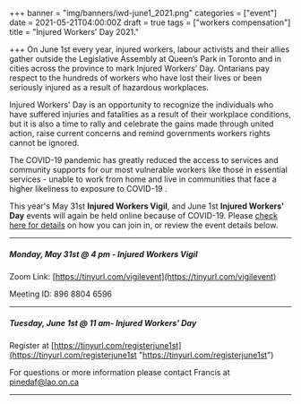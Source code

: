 +++
banner = "img/banners/iwd-june1_2021.png"
categories = ["event"]
date = 2021-05-21T04:00:00Z
draft = true
tags = ["workers compensation"]
title = "Injured Workers' Day 2021."

+++
On June 1st every year, injured workers, labour activists and their allies gather outside the Legislative Assembly at Queen’s Park in Toronto and in cities across the province to mark Injured Workers’ Day. Ontarians pay respect to the hundreds of workers who have lost their lives or been seriously injured as a result of hazardous workplaces.

Injured Workers' Day is an opportunity to recognize the individuals who have suffered injuries and fatalities as a result of their workplace conditions, but it is also a time to rally and celebrate the gains made through united action, raise current concerns and remind governments workers rights cannot be ignored.

The COVID-19 pandemic has greatly reduced the access to services and community supports for our most vulnerable workers like those in essential services - unable to work from home and live in communities that face a higher likeliness to exposure to COVID-19 .  

This year's May 31st **Injured Workers Vigil**, and June 1st **Injured Workers' Day** events will again be held online because of COVID-19. Please [check here for details](https://injuredworkersonline.org/iwevents/event/june-1st-injured-workers-day/) on how you can join in, or review the event details below.

***

##### **Monday, May 31st @ 4 pm - Injured Workers Vigil** 

Zoom Link: [https://tinyurl.com/vigilevent](https://tinyurl.com/vigilevent)

Meeting ID: 896 8804 6596

***

##### **Tuesday, June 1st @ 11 am- Injured Workers' Day**

Register at [https://tinyurl.com/registerjune1st](https://tinyurl.com/registerjune1st "https://tinyurl.com/registerjune1st")

For questions or more information please contact Francis at [pinedaf@lao.on.ca](mailto:pinedaf@lao.on.ca)

***